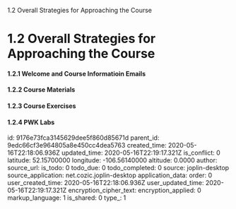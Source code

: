 1.2 Overall Strategies for Approaching the Course

# 1.2 Overall Strategies for Approaching the Course

#### 1.2.1 Welcome and Course Informatioin Emails

#### 1.2.2 Course Materials

#### 1.2.3 Course Exercises

#### 1.2.4 PWK Labs

id: 9176e73fca3145629dee5f860d85671d
parent_id: 9edc66cf3e964805a8e450cc4dea5763
created_time: 2020-05-16T22:18:06.936Z
updated_time: 2020-05-16T22:19:17.321Z
is_conflict: 0
latitude: 52.15700000
longitude: -106.56140000
altitude: 0.0000
author: 
source_url: 
is_todo: 0
todo_due: 0
todo_completed: 0
source: joplin-desktop
source_application: net.cozic.joplin-desktop
application_data: 
order: 0
user_created_time: 2020-05-16T22:18:06.936Z
user_updated_time: 2020-05-16T22:19:17.321Z
encryption_cipher_text: 
encryption_applied: 0
markup_language: 1
is_shared: 0
type_: 1